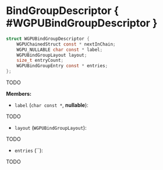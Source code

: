 

# BindGroupDescriptor { #WGPUBindGroupDescriptor }

```C
struct WGPUBindGroupDescriptor {
    WGPUChainedStruct const * nextInChain;
    WGPU_NULLABLE char const * label;
    WGPUBindGroupLayout layout;
    size_t entryCount;
    WGPUBindGroupEntry const * entries;
};
```


TODO


**Members:**


 - `label` (`char const *`, **nullable**):


TODO


 - `layout` (`WGPUBindGroupLayout`):


TODO


 - `entries` (``):


TODO




